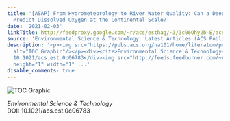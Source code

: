 ```yaml
---
title: '[ASAP] From Hydrometeorology to River Water Quality: Can a Deep Learning Model
  Predict Dissolved Oxygen at the Continental Scale?'
date: '2021-02-03'
linkTitle: http://feedproxy.google.com/~r/acs/esthag/~3/3c06Ohy2b-E/acs.est.0c06783
source: 'Environmental Science & Technology: Latest Articles (ACS Publications)'
description: '<p><img src="https://pubs.acs.org/na101/home/literatum/publisher/achs/journals/content/esthag/0/esthag.ahead-of-print/acs.est.0c06783/20210203/images/medium/es0c06783_0006.gif"
  alt="TOC Graphic"/></p><div><cite>Environmental Science & Technology</cite></div><div>DOI:
  10.1021/acs.est.0c06783</div><img src="http://feeds.feedburner.com/~r/acs/esthag/~4/3c06Ohy2b-E"
  height="1" width="1" ...'
disable_comments: true
---
```

<p><img src="https://pubs.acs.org/na101/home/literatum/publisher/achs/journals/content/esthag/0/esthag.ahead-of-print/acs.est.0c06783/20210203/images/medium/es0c06783_0006.gif" alt="TOC Graphic"/></p><div><cite>Environmental Science & Technology</cite></div><div>DOI: 10.1021/acs.est.0c06783</div><img src="http://feeds.feedburner.com/~r/acs/esthag/~4/3c06Ohy2b-E" height="1" width="1" ...